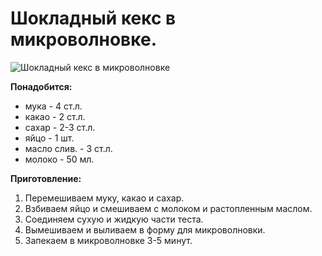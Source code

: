 # Шокладный кекс в микроволновке.

![Шокладный кекс в микроволновке](/images/Kulinar/Vipechka/keks_chikolat.jpg 'Шокладный кекс в микроволновке')

**Понадобится:**

- мука - 4 ст.л.
- какао - 2 ст.л.
- сахар - 2-3 ст.л.
- яйцо - 1 шт.
- масло слив. - 3 ст.л.
- молоко - 50 мл.

**Приготовление:**

1. Перемешиваем муку, какао и сахар.
2. Взбиваем яйцо и смешиваем с молоком и растопленным маслом.
3. Соединяем сухую и жидкую части теста.
4. Вымешиваем и выливаем в форму для микроволновки.
5. Запекаем в микроволновке 3-5 минут.
